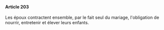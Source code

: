 #### Article 203

Les époux contractent ensemble, par le fait seul du mariage, l'obligation de nourrir, entretenir et élever leurs enfants.

